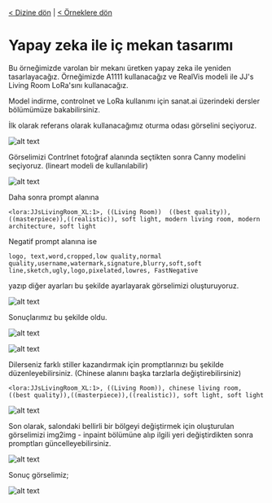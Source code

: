 <a href="/">< Dizine dön</a> | <a href="/ornekler">< Örneklere dön</a>

# Yapay zeka ile iç mekan tasarımı

Bu örneğimizde varolan bir mekanı üretken yapay zeka ile yeniden tasarlayacağız. Örneğimizde A1111 kullanacağız ve RealVis modeli ile JJ's Living Room LoRa'sını kullanacağız.

Model indirme, controlnet ve LoRa kullanımı için sanat.ai üzerindeki dersler bölümümüze bakabilirsiniz.

İlk olarak referans olarak kullanacağımız oturma odası görselini seçiyoruz. 

![alt text](../gorseller/oturma-odasi-ref.jpg)

Görselimizi Contrlnet fotoğraf alanında seçtikten sonra Canny modelini seçiyoruz. (lineart modeli de kullanılabilir)


![alt text](/gorseller/oturma-odasi-1.png)

Daha sonra prompt alanına 

`<lora:JJsLivingRoom_XL:1>, ((Living Room))  ((best quality)),((masterpiece)),((realistic)), soft light, modern living room, modern architecture, soft light`

Negatif prompt alanına ise 

`logo, text,word,cropped,low quality,normal quality,username,watermark,signature,blurry,soft,soft line,sketch,ugly,logo,pixelated,lowres, FastNegative`

yazıp diğer ayarları bu şekilde ayarlayarak görselimizi oluşturuyoruz.

![alt text](/gorseller/oturma-odasi-2.png)

Sonuçlarımız bu şekilde oldu.

![alt text](../gorseller/oturma-sonuc-1.png)

![alt text](../gorseller/oturma-sonuc-2.png)

Dilerseniz farklı stiller kazandırmak için promptlarınızı bu şekilde düzenleyebilirsiniz. (Chinese alanını başka tarzlarla değiştirebilirsiniz)

`<lora:JJsLivingRoom_XL:1>, ((Living Room)), chinese living room,  ((best quality)),((masterpiece)),((realistic)), soft light, soft light`

![alt text](../gorseller/chinese-oturma-odasi.png)

Son olarak, salondaki bellirli bir bölgeyi değiştirmek için oluşturulan görselimizi img2img - inpaint bölümüne alıp ilgili yeri değiştirdikten sonra promptları güncelleyebilirsiniz.

![alt text](/gorseller/oturma-inpainting.png)

Sonuç görselimiz;

![alt text](../gorseller/oturma-inpainting-sonuc.png)




